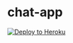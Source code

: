 # chat-app
[![Deploy to Heroku](https://www.herokucdn.com/deploy/button.png)](https://heroku.com/deploy)
